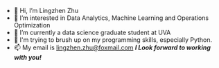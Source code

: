 - 👋 Hi, I’m Lingzhen Zhu
- 👀 I’m interested in Data Analytics, Machine Learning and Operations Optimization
- 🌱 I’m currently a data science graduate student at UVA
- 💞️ I'm trying to brush up on my programming skills, especially Python.
- 📫 My email is lingzhen.zhu@foxmail.com
***I Look forward to working with you!***

<!---
Lingzhen718/Lingzhen718 is a ✨ special ✨ repository because its `README.md` (this file) appears on your GitHub profile.
You can click the Preview link to take a look at your changes.
--->
